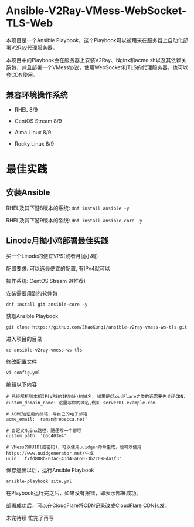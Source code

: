 # Ansible-V2Ray-VMess-WebSocket-TLS-Web

本项目是一个Ansible Playbook，这个Playbook可以被用来在服务器上自动化部署V2Ray代理服务器。

本项目中的Playbook会在服务器上安装V2Ray、Nginx和acme.sh以及其依赖关系包，并且部署一个VMess协议，使用WebSocket和TLS的代理服务器，也可以套CDN使用。

## 兼容环境操作系统

* RHEL 8/9

* CentOS Stream 8/9
 
* Alma Linux 8/9

* Rocky Linux 8/9

# 最佳实践

## 安装Ansible

RHEL及其下游8版本的系统: `dnf install ansible -y`

RHEL及其下游9版本的系统: `dnf install ansible-core -y`

## Linode月抛小鸡部署最佳实践

买一个Linode的便宜VPS(或者月抛小鸡)

配置要求: 可以选最便宜的配置, 有IPv4就可以

操作系统: CentOS Stream 9(推荐)

安装需要用到的软件包

```
dnf install git ansible-core -y
```

获取Ansible Playbook

```
git clone https://github.com/ZhaoKunqi/ansible-v2ray-vmess-ws-tls.git
```

进入项目的目录

```
cd ansible-v2ray-vmess-ws-tls
```

修改配置文件
```
vi config.yml
```

编辑以下内容

```
# 已经解析到本机IP(VPS的IP地址)的域名, 如果是CloudFlare之类的话需要先关闭CDN.
custom_domain_name: 这里写你的域名,例如 server01.example.com

# ACME验证用的邮箱，写自己的电子邮箱
acme_email: 'raman@rebecca.net'

# 自定义Nginx路径，随便写一个即可
custom_path: 'b5c403e4'

# VMess的UUID(或密码)，可以使用uuidgen命令生成，也可以使用https://www.uuidgenerator.net/生成
uuid: 'f7fd888b-03ac-43d4-a650-3b2c098da1f3'
```

保存退出以后，运行Ansible Playbook

```
ansible-playbook site.yml
```

在Playbook运行完之后，如果没有报错，即表示部署成功。

部署成功后，可以在CloudFlare将CDN记录改成CloudFlare CDN转发。


未完待续 忙完了再写
